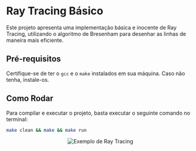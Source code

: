# Ray Tracing Básico

Este projeto apresenta uma implementação básica e inocente de Ray Tracing, utilizando o algoritmo de Bresenham para desenhar as linhas de maneira mais eficiente.

## Pré-requisitos

Certifique-se de ter o `gcc` e o `make` instalados em sua máquina. Caso não tenha, instale-os.

## Como Rodar

Para compilar e executar o projeto, basta executar o seguinte comando no terminal:

```bash
make clean && make && make run
```

<p align="center"> <img src="https://drive.google.com/file/d/19ZwyNFiO2zdHOxZqKsPPLbwFdFs8wD23/view?usp=sharing" alt="Exemplo de Ray Tracing" /> </p>
